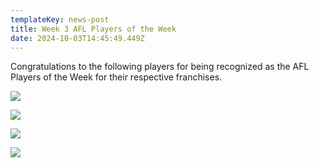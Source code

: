 ```yaml
---
templateKey: news-post
title: Week 3 AFL Players of the Week
date: 2024-10-03T14:45:49.449Z
---
```

Congratulations to the following players for being recognized as the AFL Players of the Week for their respective franchises.

![](/img/afl-players-of-the-week-hc-031920-x-1080.jpg)

![](/img/afl-players-of-the-week-dal-031920-x-1080.jpg)

![](/img/afl-players-of-the-week-03-sj1920-x-1080.jpg)

![](/img/afl-players-of-the-week-03-unb1920-x-1080.jpg)